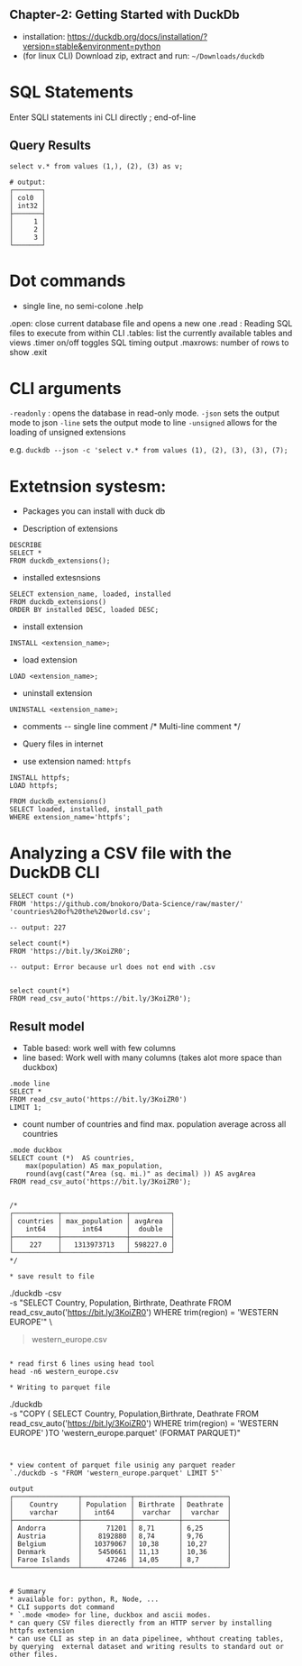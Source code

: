 
## Chapter-2: Getting Started with DuckDb
* installation: https://duckdb.org/docs/installation/?version=stable&environment=python
* (for linux CLI) Download  zip, extract and run: `~/Downloads/duckdb`

# SQL Statements
Enter SQLl statements ini CLI directly
; end-of-line

## Query Results
```
select v.* from values (1,), (2), (3) as v;

# output:
┌───────┐
│ col0  │
│ int32 │
├───────┤
│     1 │
│     2 │
│     3 │
└───────┘
```

# Dot commands
* single line, no semi-colone
.help



.open: close current database file and opens a new one 
.read : Reading SQL files to execute from within CLI
.tables: list the currently available tables and views
.timer on/off toggles SQL timing output
.maxrows: number of rows to show
.exit

# CLI arguments

`-readonly` : opens the database in read-only mode.
`-json` sets the output mode to json
`-line` sets the output mode to line
`-unsigned` allows for the loading of unsigned extensions

e.g.
`duckdb --json -c 'select v.* from values (1), (2), (3), (3), (7);`



# Extetnsion systesm:
* Packages you can install with duck db

* Description of extensions
```
DESCRIBE
SELECT *
FROM duckdb_extensions();
```

* installed extesnsions
```
SELECT extension_name, loaded, installed
FROM duckdb_extensions()
ORDER BY installed DESC, loaded DESC;
```

* install extension
```
INSTALL <extension_name>;
```

* load extension
```
LOAD <extension_name>;
```

* uninstall extension
```
UNINSTALL <extension_name>;
```

* comments
-- single line comment
/* Multi-line comment */

* Query files in internet
- use extension named: `httpfs`

```
INSTALL httpfs;
LOAD httpfs;
```

```
FROM duckdb_extensions()
SELECT loaded, installed, install_path
WHERE extension_name='httpfs';
```

# Analyzing a CSV file with the DuckDB CLI
```
SELECT count (*)
FROM 'https://github.com/bnokoro/Data-Science/raw/master/'
'countries%20of%20the%20world.csv';

-- output: 227
```

```
select count(*)
FROM 'https://bit.ly/3KoiZR0';

-- output: Error because url does not end with .csv


select count(*)
FROM read_csv_auto('https://bit.ly/3KoiZR0');
```

## Result model
 * Table based: work well with few columns
 * line based: Work well with many columns (takes alot more space than duckbox)

```
.mode line
SELECT *
FROM read_csv_auto('https://bit.ly/3KoiZR0')
LIMIT 1;
```


* count number of countries and find max. population average across all countries
```
.mode duckbox
SELECT count (*)  AS countries, 
    max(population) AS max_population,
    round(avg(cast("Area (sq. mi.)" as decimal) )) AS avgArea
FROM read_csv_auto('https://bit.ly/3KoiZR0');


/*
┌───────────┬────────────────┬──────────┐
│ countries │ max_population │ avgArea  │
│   int64   │     int64      │  double  │
├───────────┼────────────────┼──────────┤
│    227    │   1313973713   │ 598227.0 │
└───────────┴────────────────┴──────────┘
*/

* save result to file
```
./duckdb -csv \
-s "SELECT Country, Population, Birthrate, Deathrate
FROM read_csv_auto('https://bit.ly/3KoiZR0')
WHERE trim(region) = 'WESTERN EUROPE'" \
> western_europe.csv
```

* read first 6 lines using head tool
head -n6 western_europe.csv

* Writing to parquet file
```
./duckdb \
 -s "COPY (
    SELECT Country, Population,Birthrate, Deathrate
    FROM read_csv_auto('https://bit.ly/3KoiZR0')
    WHERE trim(region) = 'WESTERN EUROPE'
 )TO 'western_europe.parquet' (FORMAT PARQUET)"
```


* view content of parquet file usinig any parquet reader
`./duckdb -s "FROM 'western_europe.parquet' LIMIT 5"`

output
┌────────────────┬────────────┬───────────┬───────────┐
│    Country     │ Population │ Birthrate │ Deathrate │
│    varchar     │   int64    │  varchar  │  varchar  │
├────────────────┼────────────┼───────────┼───────────┤
│ Andorra        │      71201 │ 8,71      │ 6,25      │
│ Austria        │    8192880 │ 8,74      │ 9,76      │
│ Belgium        │   10379067 │ 10,38     │ 10,27     │
│ Denmark        │    5450661 │ 11,13     │ 10,36     │
│ Faroe Islands  │      47246 │ 14,05     │ 8,7       │
└────────────────┴────────────┴───────────┴───────────┘


# Summary
* available for: python, R, Node, ...
* CLI supports dot command
* `.mode <mode> for line, duckbox and ascii modes.
* can query CSV files dierectly from an HTTP server by installing httpfs extension
* can use CLI as step in an data pipelinee, whthout creating tables, by querying  external dataset and writing results to standard out or other files.